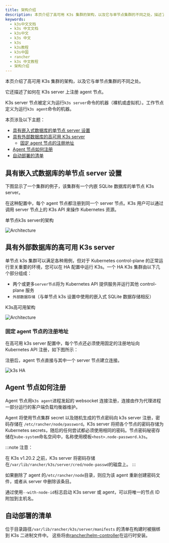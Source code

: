 ```yaml
---
title: 架构介绍
description: 本页介绍了高可用 K3s 集群的架构，以及它与单节点集群的不同之处，描述了如何在 K3s server 上注册 agent 节点。K3s server 节点被定义为运行k3s server命令的机器（裸机或虚拟机）。工作节点定义为运行`k3s agent`命令的机器。
keywords:
  - k3s中文文档
  - k3s 中文文档
  - k3s中文
  - k3s 中文
  - k3s
  - k3s教程
  - k3s中国
  - rancher
  - k3s 中文教程
  - 架构介绍
---
```


本页介绍了高可用 K3s 集群的架构，以及它与单节点集群的不同之处。

它还描述了如何在 K3s server 上注册 agent 节点。

K3s server 节点被定义为运行`k3s server`命令的机器（裸机或虚拟机）。工作节点定义为运行`k3s agent`命令的机器。

本页涉及以下主题：

- [具有嵌入式数据库的单节点 server 设置](#具有嵌入式数据库的单节点server设置)
- [具有外部数据库的高可用 K3s server](#具有外部数据库的高可用k3s-server)
  - [固定 agent 节点的注册地址](#固定agent节点的注册地址)
- [Agent 节点如何注册](#agent节点如何注册)
- [自动部署的清单](#自动部署的清单)

## 具有嵌入式数据库的单节点 server 设置

下图显示了一个集群的例子，该集群有一个内嵌 SQLite 数据库的单节点 K3s server。

在这种配置中，每个 agent 节点都注册到同一个 server 节点。K3s 用户可以通过调用 server 节点上的 K3s API 来操作 Kubernetes 资源。

<figcaption>单节点k3s server的架构</figcaption>

![Architecture](/img/k3s/k3s-architecture-single-server.png)

## 具有外部数据库的高可用 K3s server

单节点 k3s 集群可以满足各种用例，但对于 Kubernetes control-plane 的正常运行至关重要的环境，您可以在 HA 配置中运行 K3s。一个 HA K3s 集群由以下几个部分组成：

- 两个或更多`server节点`将为 Kubernetes API 提供服务并运行其他 control-plane 服务
- `外部数据存储`（与单节点 k3s 设置中使用的嵌入式 SQLite 数据存储相反）

<figcaption>K3s高可用架构</figcaption>

![Architecture](/img/k3s/k3s-architecture-ha-server.png)

### 固定 agent 节点的注册地址

在高可用 k3s server 配置中，每个节点还必须使用固定的注册地址向 Kubernetes API 注册，如下图所示：

注册后，agent 节点直接与其中一个 server 节点建立连接。

![k3s HA](/img/k3s/k3s-production-setup.svg)

## Agent 节点如何注册

Agent 节点用`k3s agent`进程发起的 websocket 连接注册，连接由作为代理进程一部分运行的客户端负载均衡器维护。

Agent 将使用节点集群 secret 以及随机生成的节点密码向 k3s server 注册，密码存储在 `/etc/rancher/node/password`。K3s server 将把各个节点的密码存储为 Kubernetes secrets，随后的任何尝试都必须使用相同的密码。节点密码秘密存储在`kube-system`命名空间中，名称使用模板`<host>.node-password.k3s`。

:::note 注意：

在 K3s v1.20.2 之前，K3s server 将密码存储在`/var/lib/rancher/k3s/server/cred/node-passwd`的磁盘上。
:::

如果删除了 agent 的`/etc/rancher/node`目录，则应为该 agent 重新创建密码文件，或者从 server 中删除该条目。

通过使用`--with-node-id`标志启动 K3s server 或 agent，可以将唯一的节点 ID 附加到主机名。

## 自动部署的清单

位于目录路径`/var/lib/rancher/k3s/server/manifests` 的清单在构建时被捆绑到 K3s 二进制文件中。 这些将由[rancher/helm-controller](https://github.com/rancher/helm-controller#helm-controller)在运行时安装。
